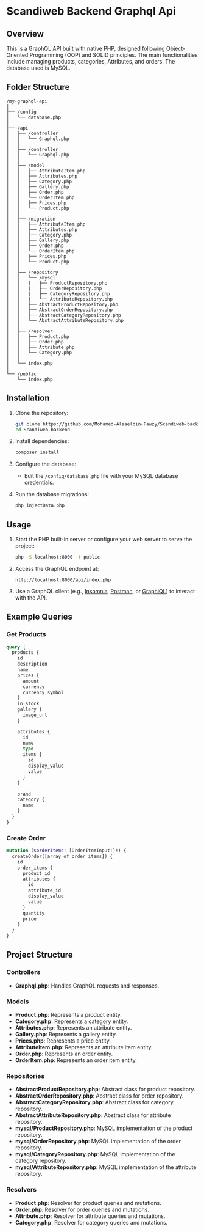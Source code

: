# Scandiweb Backend Graphql Api

## Overview

This is a GraphQL API built with native PHP, designed following Object-Oriented Programming (OOP) and SOLID principles. The main functionalities include managing products, categories, Attributes, and orders. The database used is MySQL.

## Folder Structure

```
/my-graphql-api
│
├── /config
│   └── database.php
│
├── /api
│   ├── /controller
│   │   └── Graphql.php
│   │
│   ├── /controller
│   │   └── Graphql.php
│   │
│   ├── /model
│   │   ├── AttributeItem.php
│   │   ├── Attributes.php
│   │   ├── Category.php
│   │   ├── Gallery.php
│   │   ├── Order.php
│   │   └── OrderItem.php
│   │   ├── Prices.php
│   │   └── Product.php
│   │
│   ├── /migration
│   │   ├── AttributeItem.php
│   │   ├── Attributes.php
│   │   ├── Category.php
│   │   ├── Gallery.php
│   │   ├── Order.php
│   │   └── OrderItem.php
│   │   ├── Prices.php
│   │   └── Product.php
│   │
│   ├── /repository
│   │   └── /mysql
│   │   |   ├── ProductRepository.php
│   │   |   ├── OrderRepository.php
│   │   |   ├── CategoryRepository.php
│   │   |   └── AttributeRepository.php
│   │   ├── AbstractProductRepository.php
│   │   ├── AbstractOrderRepository.php
│   │   ├── AbstractCategoryRepository.php
│   │   └── AbstractAttributeRepository.php
│   │
│   ├── /resolver
│   │   ├── Product.php
│   │   ├── Order.php
│   │   ├── Attribute.php
│   │   └── Category.php
│   │
│   └── index.php
│
└── /public
    └── index.php
```

## Installation

1. Clone the repository:

   ```sh
   git clone https://github.com/Mohamed-Alaaeldin-Fawzy/Scandiweb-backend.git
   cd Scandiweb-backend
   ```

2. Install dependencies:

   ```sh
   composer install
   ```

3. Configure the database:

   - Edit the `/config/database.php` file with your MySQL database credentials.

4. Run the database migrations:
   ```sh
   php injectData.php
   ```

## Usage

1. Start the PHP built-in server or configure your web server to serve the project:

   ```sh
   php -S localhost:8000 -t public
   ```

2. Access the GraphQL endpoint at:

   ```
   http://localhost:8000/api/index.php
   ```

3. Use a GraphQL client (e.g., [Insomnia](https://insomnia.rest/), [Postman](https://www.postman.com/), or [GraphiQL](https://github.com/graphql/graphiql)) to interact with the API.

## Example Queries

### Get Products

```graphql
query {
  products {
    id
    description
    name
    prices {
      amount
      currency
      currency_symbol
    }
    in_stock
    gallery {
      image_url
    }

    attributes {
      id
      name
      type
      items {
        id
        display_value
        value
      }
    }

    brand
    category {
      name
    }
  }
}
```

### Create Order

```graphql
mutation ($orderItems: [OrderItemInput!]!) {
  createOrder([array_of_order_items]) {
    id
    order_items {
      product_id
      attributes {
        id
        attribute_id
        display_value
        value
      }
      quantity
      price
    }
  }
}
```

## Project Structure

### Controllers

- **Graphql.php**: Handles GraphQL requests and responses.

### Models

- **Product.php**: Represents a product entity.
- **Category.php**: Represents a category entity.
- **Attributes.php**: Represents an attribute entity.
- **Gallery.php**: Represents a gallery entity.
- **Prices.php**: Represents a price entity.
- **AttributeItem.php**: Represents an attribute item entity.
- **Order.php**: Represents an order entity.
- **OrderItem.php**: Represents an order item entity.

### Repositories

- **AbstractProductRepository.php**: Abstract class for product repository.
- **AbstractOrderRepository.php**: Abstract class for order repository.
- **AbstractCategoryRepository.php**: Abstract class for category repository.
- **AbstractAttributeRepository.php**: Abstract class for attribute repository.
- **mysql/ProductRepository.php**: MySQL implementation of the product repository.
- **mysql/OrderRepository.php**: MySQL implementation of the order repository.
- **mysql/CategoryRepository.php**: MySQL implementation of the category repository.
- **mysql/AttributeRepository.php**: MySQL implementation of the attribute repository.

### Resolvers

- **Product.php**: Resolver for product queries and mutations.
- **Order.php**: Resolver for order queries and mutations.
- **Attribute.php**: Resolver for attribute queries and mutations.
- **Category.php**: Resolver for category queries and mutations.
